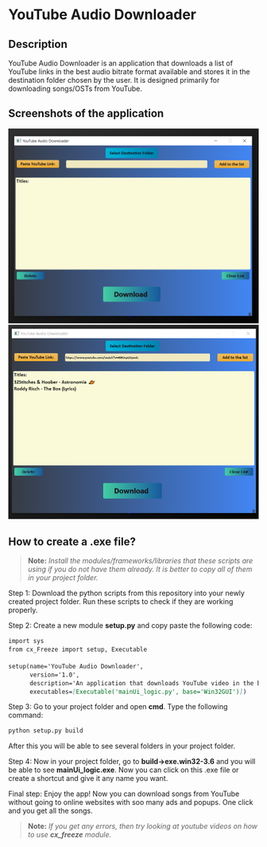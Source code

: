 ﻿# YouTube Audio Downloader
  
## Description
  YouTube Audio Downloader is an application that downloads a list of YouTube links in the best audio bitrate format available and stores it in the destination folder chosen by the user. It is designed primarily for downloading songs/OSTs from YouTube. 

## Screenshots of the application
![](Screenshots/1.png)
![](Screenshots/2.png)

## How to create a .exe file?
>**Note:** *Install the modules/frameworks/libraries that these scripts are using if you do not have them already. It is better to copy all of them in your project folder.*

Step 1: Download the python scripts from this repository into your newly created project folder. Run these scripts to check if they are working properly.

Step 2: Create a new module **setup.py** and copy paste the following code:

````markdown
import sys
from cx_Freeze import setup, Executable

setup(name='YouTube Audio Downloader',
      version='1.0',
      description='An application that downloads YouTube video in the best bitrate audio format available',
      executables=[Executable('mainUi_logic.py', base='Win32GUI')])
````

Step 3: Go to your project folder and open **cmd**. Type the following command:
````markdown
python setup.py build
````
After this you will be able to see several folders in your project folder. 

Step 4: Now in your project folder, go to **build->exe.win32-3.6** and you will be able to see **mainUi_logic.exe**.
Now you can click on this .exe file or create a shortcut and give it 
any name you want.

Final step: Enjoy the app! Now you can download songs from YouTube without going to online websites with soo many ads and popups. One click and you get all the songs.

>**Note:** *If you get any errors, then try looking at youtube videos on how to use **cx_freeze** module.*
